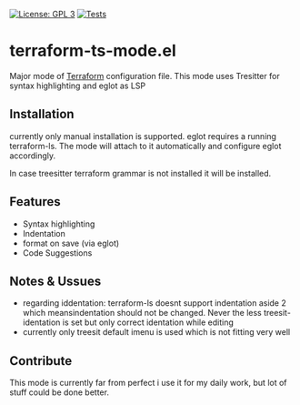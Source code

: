 [![License: GPL 3](https://img.shields.io/badge/license-GPL_3-green.svg)](http://www.gnu.org/licenses/gpl-3.0.txt)
[![Tests](https://github.com/kgrotel/terraform-ts-mode/actions/workflows/tests.yml/badge.svg)](https://github.com/kgrotel/terraform-ts-mode/actions/workflows/tests.yml)


# terraform-ts-mode.el

Major mode of [Terraform](http://www.terraform.io/) configuration file. This mode uses Tresitter for syntax highlighting and eglot as LSP

## Installation

currently only manual installation is supported. eglot requires a running terraform-ls. The mode will attach to it automatically and configure eglot accordingly.

In case treesitter terraform grammar is not installed it will be installed.

## Features

- Syntax highlighting
- Indentation
- format on save (via eglot)
- Code Suggestions

## Notes & Ussues

- regarding iddentation: terraform-ls doesnt support indentation aside 2 which meansindentation should not be changed. Never the less treesit-identation is set but only correct identation while editing
- currently only treesit default imenu is used which is not fitting very well

## Contribute

This mode is currently far from perfect i use it for my daily work, but lot of stuff could be done better. 


